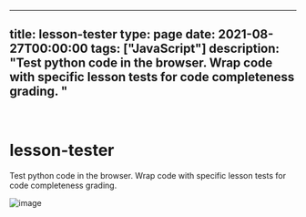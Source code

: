 
---
title: lesson-tester
type: page
date: 2021-08-27T00:00:00
tags: ["JavaScript"]
description: "Test python code in the browser. Wrap code with specific lesson tests for code completeness grading. "
---


<br>

# lesson-tester
Test python code in the browser. Wrap code with specific lesson tests for code completeness grading. 

![image](https://user-images.githubusercontent.com/35516367/131204478-116ad300-0cc4-4ffa-ba9e-5802a8b0f36d.png)
